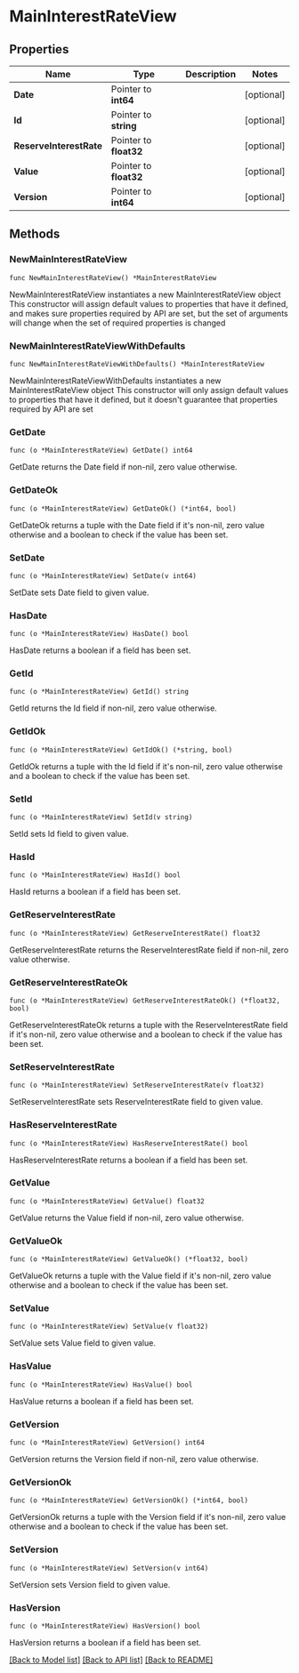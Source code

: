 # MainInterestRateView

## Properties

Name | Type | Description | Notes
------------ | ------------- | ------------- | -------------
**Date** | Pointer to **int64** |  | [optional] 
**Id** | Pointer to **string** |  | [optional] 
**ReserveInterestRate** | Pointer to **float32** |  | [optional] 
**Value** | Pointer to **float32** |  | [optional] 
**Version** | Pointer to **int64** |  | [optional] 

## Methods

### NewMainInterestRateView

`func NewMainInterestRateView() *MainInterestRateView`

NewMainInterestRateView instantiates a new MainInterestRateView object
This constructor will assign default values to properties that have it defined,
and makes sure properties required by API are set, but the set of arguments
will change when the set of required properties is changed

### NewMainInterestRateViewWithDefaults

`func NewMainInterestRateViewWithDefaults() *MainInterestRateView`

NewMainInterestRateViewWithDefaults instantiates a new MainInterestRateView object
This constructor will only assign default values to properties that have it defined,
but it doesn't guarantee that properties required by API are set

### GetDate

`func (o *MainInterestRateView) GetDate() int64`

GetDate returns the Date field if non-nil, zero value otherwise.

### GetDateOk

`func (o *MainInterestRateView) GetDateOk() (*int64, bool)`

GetDateOk returns a tuple with the Date field if it's non-nil, zero value otherwise
and a boolean to check if the value has been set.

### SetDate

`func (o *MainInterestRateView) SetDate(v int64)`

SetDate sets Date field to given value.

### HasDate

`func (o *MainInterestRateView) HasDate() bool`

HasDate returns a boolean if a field has been set.

### GetId

`func (o *MainInterestRateView) GetId() string`

GetId returns the Id field if non-nil, zero value otherwise.

### GetIdOk

`func (o *MainInterestRateView) GetIdOk() (*string, bool)`

GetIdOk returns a tuple with the Id field if it's non-nil, zero value otherwise
and a boolean to check if the value has been set.

### SetId

`func (o *MainInterestRateView) SetId(v string)`

SetId sets Id field to given value.

### HasId

`func (o *MainInterestRateView) HasId() bool`

HasId returns a boolean if a field has been set.

### GetReserveInterestRate

`func (o *MainInterestRateView) GetReserveInterestRate() float32`

GetReserveInterestRate returns the ReserveInterestRate field if non-nil, zero value otherwise.

### GetReserveInterestRateOk

`func (o *MainInterestRateView) GetReserveInterestRateOk() (*float32, bool)`

GetReserveInterestRateOk returns a tuple with the ReserveInterestRate field if it's non-nil, zero value otherwise
and a boolean to check if the value has been set.

### SetReserveInterestRate

`func (o *MainInterestRateView) SetReserveInterestRate(v float32)`

SetReserveInterestRate sets ReserveInterestRate field to given value.

### HasReserveInterestRate

`func (o *MainInterestRateView) HasReserveInterestRate() bool`

HasReserveInterestRate returns a boolean if a field has been set.

### GetValue

`func (o *MainInterestRateView) GetValue() float32`

GetValue returns the Value field if non-nil, zero value otherwise.

### GetValueOk

`func (o *MainInterestRateView) GetValueOk() (*float32, bool)`

GetValueOk returns a tuple with the Value field if it's non-nil, zero value otherwise
and a boolean to check if the value has been set.

### SetValue

`func (o *MainInterestRateView) SetValue(v float32)`

SetValue sets Value field to given value.

### HasValue

`func (o *MainInterestRateView) HasValue() bool`

HasValue returns a boolean if a field has been set.

### GetVersion

`func (o *MainInterestRateView) GetVersion() int64`

GetVersion returns the Version field if non-nil, zero value otherwise.

### GetVersionOk

`func (o *MainInterestRateView) GetVersionOk() (*int64, bool)`

GetVersionOk returns a tuple with the Version field if it's non-nil, zero value otherwise
and a boolean to check if the value has been set.

### SetVersion

`func (o *MainInterestRateView) SetVersion(v int64)`

SetVersion sets Version field to given value.

### HasVersion

`func (o *MainInterestRateView) HasVersion() bool`

HasVersion returns a boolean if a field has been set.


[[Back to Model list]](../README.md#documentation-for-models) [[Back to API list]](../README.md#documentation-for-api-endpoints) [[Back to README]](../README.md)


